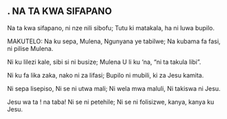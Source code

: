 ## . NA TA KWA SIFAPANO

Na ta kwa sifapano, ni nze nili sibofu;
Tutu ki matakala, ha ni luwa bupilo.

MAKUTELO:
Na ku sepa, Mulena, Ngunyana ye tabilwe;
Na kubama fa fasi, ni pilise Mulena.


Ni ku lilezi kale, sibi si ni busize;
Mulena U li ku ‘na, “ni ta takula libi”.


Ni ku fa lika zaka, nako ni za lifasi;
Bupilo ni mubili, ki za Jesu kamita.


Ni sepa lisepiso, Ni se ni utwa mali;
Ni wela mwa maluli, Ni takiswa ni Jesu.


Jesu wa ta ! na taba! Ni se ni petehile;
Ni se ni folisizwe, kanya, kanya ku Jesu.

